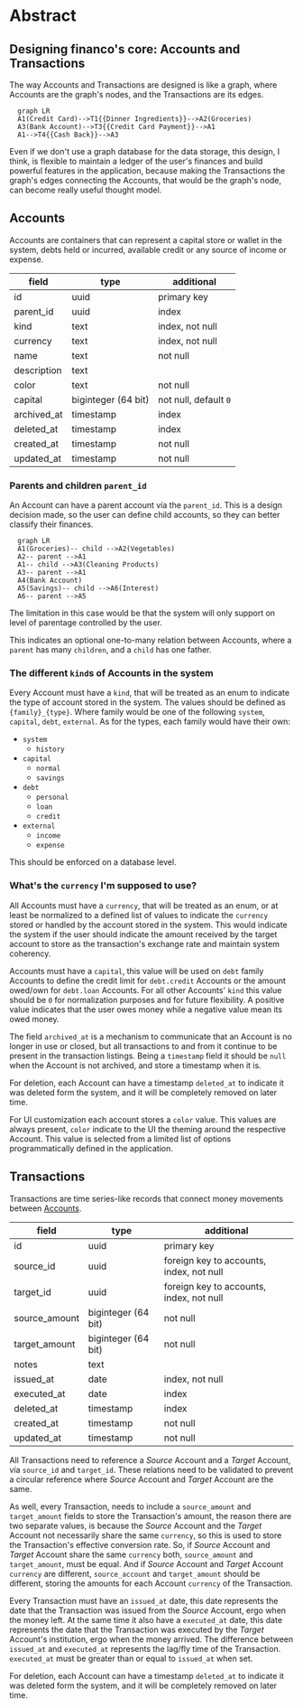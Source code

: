 # Abstract

## Designing financo's core: Accounts and Transactions

The way Accounts and Transactions are designed is like a graph, where Accounts are the graph's
nodes, and the Transactions are its edges.

```mermaid
  graph LR
  A1(Credit Card)-->T1{{Dinner Ingredients}}-->A2(Groceries)
  A3(Bank Account)-->T3{{Credit Card Payment}}-->A1
  A1-->T4{{Cash Back}}-->A3
```

Even if we don't use a graph database for the data storage, this design, I think, is flexible to
maintain a ledger of the user's finances and build powerful features in the application,
because making the Transactions the graph's edges connecting the Accounts, that would be the graph's
node, can become really useful thought model.

## Accounts

Accounts are containers that can represent a capital store or wallet in the system, debts held
or incurred, available credit or any source of income or expense.

| field       | type                | additional            |
|-------------|---------------------|-----------------------|
| id          | uuid                | primary key           |
| parent_id   | uuid                | index                 |
| kind        | text                | index, not null       |
| currency    | text                | index, not null       |
| name        | text                | not null              |
| description | text                |                       |
| color       | text                | not null              |
| capital     | biginteger (64 bit) | not null, default `0` |
| archived_at | timestamp           | index                 |
| deleted_at  | timestamp           | index                 |
| created_at  | timestamp           | not null              |
| updated_at  | timestamp           | not null              |

### Parents and children `parent_id`

An Account can have a parent account vía the `parent_id`. This is a design decision made, so the
user can define child accounts, so they can better classify their finances.

```mermaid
  graph LR
  A1(Groceries)-- child -->A2(Vegetables)
  A2-- parent -->A1
  A1-- child -->A3(Cleaning Products)
  A3-- parent -->A1
  A4(Bank Account)
  A5(Savings)-- child -->A6(Interest)
  A6-- parent -->A5
```

The limitation in this case would be that the system will only support on level of parentage
controlled by the user.

This indicates an optional one-to-many relation between Accounts, where a `parent` has many
`children`, and a `child` has one father.

### The different `kind`s of Accounts in the system

Every Account must have a `kind`, that will be treated as an enum to indicate the type of account
stored in the system. The values should be defined as `{family}_{type}`. Where family would be
one of the following `system`, `capital`, `debt`, `external`.
As for the types, each family would have their own:

- `system`
  - `history`
- `capital`
  - `normal`
  - `savings`
- `debt`
  - `personal`
  - `loan`
  - `credit`
- `external`
  - `income`
  - `expense`

This should be enforced on a database level.

### What's the `currency` I'm supposed to use?

All Accounts must have a `currency`, that will be treated as an enum, or at least be normalized
to a defined list of values to indicate the `currency` stored or handled by the account stored
in the system. This would indicate the system if the user should indicate the amount received by the
target account to store as the transaction's exchange rate and maintain system coherency.

Accounts must have a `capital`, this value will be used on `debt` family Accounts to define the
credit limit for `debt.credit` Accounts or the amount owed/own for `debt.loan` Accounts. For all
other Accounts' `kind` this value should be `0` for normalization purposes and for future
flexibility. A positive value indicates that the user owes money while a negative value mean its
owed money.

The field `archived_at` is a mechanism to communicate that an Account is no longer in use or closed,
but all transactions to and from it continue to be present in the transaction listings. Being a
`timestamp` field it should be `null` when the Account is not archived, and store a timestamp when
it is.

For deletion, each Account can have a timestamp `deleted_at` to indicate it was deleted form the
system, and it will be completely removed on later time.

For UI customization each account stores a `color` value. This values are always present,
`color` indicate to the UI the theming around the respective Account. This value is selected from
a limited list of options programmatically defined in the application.

## Transactions

Transactions are time series-like records that connect money movements between
[Accounts](#accounts).

| field         | type                | additional                               |
|---------------|---------------------|------------------------------------------|
| id            | uuid                | primary key                              |
| source_id     | uuid                | foreign key to accounts, index, not null |
| target_id     | uuid                | foreign key to accounts, index, not null |
| source_amount | biginteger (64 bit) | not null                                 |
| target_amount | biginteger (64 bit) | not null                                 |
| notes         | text                |                                          |
| issued_at     | date                | index, not null                          |
| executed_at   | date                | index                                    |
| deleted_at    | timestamp           | index                                    |
| created_at    | timestamp           | not null                                 |
| updated_at    | timestamp           | not null                                 |

All Transactions need to reference a *Source* Account and a *Target* Account, vía `source_id`
and `target_id`. These relations need to be validated to prevent a circular reference where
*Source* Account and *Target* Account are the same.

As well, every Transaction, needs to include a `source_amount` and `target_amount` fields to store
the Transaction's amount, the reason there are two separate values, is because the *Source*
Account and the *Target* Account not necessarily share the same `currency`, so this is used to
store the Transaction's effective conversion rate. So, if *Source* Account and *Target* Account
share the same `currency` both, `source_amount` and `target_amount`, must be equal. And if
*Source* Account and *Target* Account `currency` are different, `source_account` and
`target_amount` should be different, storing the amounts for each Account `currency` of the
Transaction.

Every Transaction must have an `issued_at` date, this date represents the date that the
Transaction was issued from the *Source* Account, ergo when the money left. At the same time it also
have a `executed_at` date, this date represents the date that the Transaction was executed by
the *Target* Account's institution, ergo when the money arrived. The difference between
`issued_at` and `executed_at` represents the lag/fly time of the Transaction. `executed_at` must
be greater than or equal to `issued_at` when set.

For deletion, each Account can have a timestamp `deleted_at` to indicate it was deleted form the
system, and it will be completely removed on later time.
